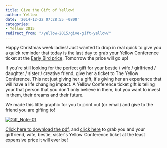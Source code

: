 ```yaml
---
title: Give the Gift of Yellow!
author: Yellow
date: '2014-12-22 07:28:55 -0800'
categories:
- Yellow 2015
redirect_from: "/yellow-2015/give-gift-yellow/"
---
```


Happy Christmas week ladies! Just wanted to drop in real quick to give you a quick reminder that today is the last day to grab your Yellow Conference ticket at the [Early Bird price](https://ti.to/yellowconference/yellow-conference-2015). Tomorrow the price will go up!

If you're still looking for the perfect gift for your bestie / wife / girlfriend / daughter / sister / creative friend, give her a ticket to The Yellow Conference. This not just giving her a gift, it's giving her an experience that will have a life changing impact. A Yellow Conference ticket gift is telling your that person that you don't only believe in them, but you want to invest in them, their dreams and their future.

We made this little graphic for you to print out (or email) and give to the friend you are gifting to!

[![Gift_Note-01](https://yellow-blog-images.imgix.net/2014/12/Gift_Note-01-791x1024.jpg)](https://yellow-blog-images.imgix.net/2014/12/Gift_Note-01.jpg)

[Click here to download the pdf,](https://yellow-blog-images.imgix.net/2014/12/Gift_Note.pdf) and [click here](https://ti.to/yellowconference/yellow-conference-2015) to grab you and your girlfriend, wife, bestie, sister's Yellow Conference ticket at the least expensive price it will ever be!
